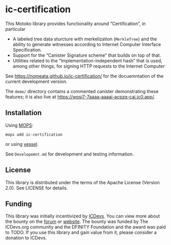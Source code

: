 # ic-certification

This Motoko library provides functionality around “Certification”, in particular

- A labeled tree data sturcture with merkelization (`MerkleTree`) and the ability to
  generate witnesses according to Internet Computer Interface Specification.
- Support for the “Canister Signature scheme” that builds on top of that.
- Utilities related to the “Implementation-independent hash” that is used,
  among other things, for signing HTTP requests to the Internet Computer

See <https://nomeata.github.io/ic-certification/> for the docuemntation of the
current development version.

The `demo/` directory contains a commented canister demonstrating these features; it is also live
at <https://wpsi7-7aaaa-aaaai-acpzq-cai.ic0.app/>.

## Installation

Using [MOPS](https://mops.one/ic-certification):

    mops add ic-certification

or using [vessel](https://github.com/dfinity/vessel).

See `Developemnt.md` for development and testing information.

## License

This library is distributed under the terms of the Apache License (Version 2.0). See LICENSE for details.

## Funding

This library was initially incentivized by [ICDevs](https://icdevs.org/). You can view more about
the bounty on the
[forum](https://forum.dfinity.org/t/open-icdev-org-bounty-36-signing-tree-and-der-encoding-motoko-10-000/17889)
or [website](https://icdevs.org/bounties/2023/01/09/36-Signing-Tree-and-DER-Encoding.html).
The bounty was funded by The ICDevs.org community and the DFINITY
Foundation and the award was paid to TODO.
If you use this library and gain value from it, please consider a donation to ICDevs.
